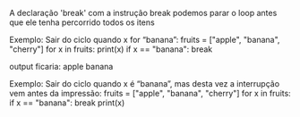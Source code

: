 A declaração 'break' com a instrução break podemos parar o loop antes que ele tenha percorrido todos os itens

Exemplo: Sair do ciclo quando x for “banana”:
fruits = ["apple", "banana", "cherry"]
for x in fruits:
  print(x)
  if x == "banana":
    break

output ficaria:
apple
banana

Exemplo: Sair do ciclo quando x é “banana”, mas desta vez a interrupção vem antes da impressão:
fruits = ["apple", "banana", "cherry"]
for x in fruits:
    if x == "banana":
        break
    print(x) 

